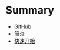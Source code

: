 # Summary

* [GitHub](https://github.com/mySingleLive/forest)
* [简介](README.md)
* [快速开始](QUICK_START.md)